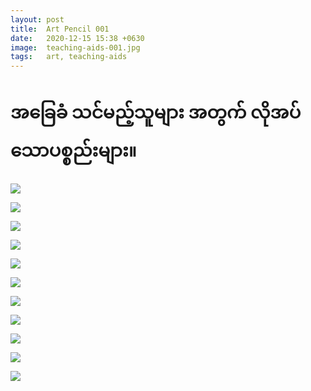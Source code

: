 ```yaml
---
layout: post
title:  Art Pencil 001
date:   2020-12-15 15:38 +0630
image:  teaching-aids-001.jpg
tags:   art, teaching-aids
---
```

# အခြေခံ သင်မည့်သူများ အတွက် လိုအပ်သောပစ္စည်းများ။

![]({{site.baseurl}}/img/teaching-aids-001/001.jpg)

![](https://scontent-lax3-1.xx.fbcdn.net/v/t1.6435-0/s600x600/131180747_1631304140399181_7424961248573949969_n.jpg?_nc_cat=105&ccb=1-3&_nc_sid=b9115d&_nc_ohc=85oba8Yz4pMAX8ASFDp&_nc_ht=scontent-lax3-1.xx&tp=7&oh=253554ead0bf33798be52e151e21b8eb&oe=60E77F2F)

![]({{site.baseurl}}/img/teaching-aids-001/002.jpg)

![](https://scontent-lax3-2.xx.fbcdn.net/v/t1.6435-0/s600x600/131041104_1631304207065841_2370026342544758873_n.jpg?_nc_cat=100&ccb=1-3&_nc_sid=b9115d&_nc_ohc=MzipDZKMDRsAX9qgNmM&_nc_ht=scontent-lax3-2.xx&tp=7&oh=d2e691eaecc61c6b6ea8388157014ddb&oe=60E78617)

![]({{site.baseurl}}/img/teaching-aids-001/003.jpg)

![](https://scontent-lax3-2.xx.fbcdn.net/v/t1.6435-0/s600x600/131270151_1631304243732504_8940255098810186133_n.jpg?_nc_cat=111&ccb=1-3&_nc_sid=b9115d&_nc_ohc=DAHbrURjngIAX-nDWnD&_nc_ht=scontent-lax3-2.xx&tp=7&oh=41f9ac9d7d601212f4b6d715e5e27f0c&oe=60E8CC52)

![]({{site.baseurl}}/img/teaching-aids-001/004.jpg)

![](https://scontent-lax3-2.xx.fbcdn.net/v/t1.6435-0/s600x600/131010743_1631304267065835_8925841904036570462_n.jpg?_nc_cat=100&ccb=1-3&_nc_sid=b9115d&_nc_ohc=gO2DYYkpkP8AX-zNXdg&_nc_oc=AQmh8VN5L-ktrnBSNkKZWR-wciAFqZP7_WFblJcl3Z56k4MjkUhEo8A3Z5y0Q_eESgg&_nc_ht=scontent-lax3-2.xx&tp=7&oh=eb66fcedd26b0dd616e974a1828e6188&oe=60E73590)

![]({{site.baseurl}}/img/teaching-aids-001/005.jpg)

![](https://scontent-lax3-2.xx.fbcdn.net/v/t1.6435-0/s600x600/131212768_1631304310399164_2763497551317491588_n.jpg?_nc_cat=106&ccb=1-3&_nc_sid=b9115d&_nc_ohc=fNiQf7yTy7MAX_UlIet&_nc_ht=scontent-lax3-2.xx&tp=7&oh=ca26be898e385fc94f62bfb5b367f9e0&oe=60E7B95E)

![]({{site.baseurl}}/img/teaching-aids-001/006.jpg)
